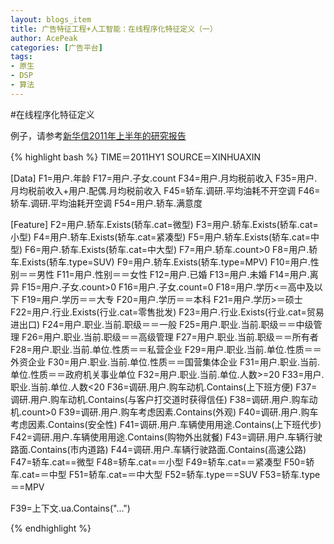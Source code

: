 ```yaml
---
layout: blogs_item
title: 广告特征工程+人工智能：在线程序化特征定义（一）
author: AcePeak
categories: [广告平台]
tags: 
- 原生
- DSP
- 算法
---
```

 
#在线程序化特征定义

例子，请参考[新华信2011年上半年的研究报告](http://wenku.baidu.com/link?url=G3GSS98khJorXesmyl1uWMq-EHJgFyngkn-w6xxZEshkwJ6unOqs-5QZa5JGek37Ye8N3UD4zGA5G7IkjJ6DmLGfvYR3rwNN2d86kt9K_B3)


{% highlight bash %}
TIME＝2011HY1
SOURCE＝XINHUAXIN

[Data]
F1=用户.年龄
F17=用户.子女.count
F34=用户.月均税前收入
F35=用户.月均税前收入+用户.配偶.月均税前收入
F45=轿车.调研.平均油耗不开空调
F46=轿车.调研.平均油耗开空调
F54=用户.轿车.满意度


[Feature]
F2=用户.轿车.Exists(轿车.cat=微型)
F3=用户.轿车.Exists(轿车.cat=小型)
F4=用户.轿车.Exists(轿车.cat=紧凑型)
F5=用户.轿车.Exists(轿车.cat=中型)
F6=用户.轿车.Exists(轿车.cat=中大型)
F7=用户.轿车.count>0
F8=用户.轿车.Exists(轿车.type=SUV)
F9=用户.轿车.Exists(轿车.type=MPV)
F10=用户.性别＝＝男性
F11=用户.性别＝＝女性
F12=用户.已婚
F13=用户.未婚
F14=用户.离异
F15=用户.子女.count>0
F16=用户.子女.count=0
F18=用户.学历<＝高中及以下
F19=用户.学历＝＝大专
F20=用户.学历＝＝本科
F21=用户.学历>＝硕士
F22=用户.行业.Exists(行业.cat=零售批发)
F23=用户.行业.Exists(行业.cat=贸易进出口)
F24=用户.职业.当前.职级＝＝一般
F25=用户.职业.当前.职级＝＝中级管理
F26=用户.职业.当前.职级＝＝高级管理
F27=用户.职业.当前.职级＝＝所有者
F28=用户.职业.当前.单位.性质＝＝私营企业
F29=用户.职业.当前.单位.性质＝＝外资企业
F30=用户.职业.当前.单位.性质＝＝国营集体企业
F31=用户.职业.当前.单位.性质＝＝政府机关事业单位
F32=用户.职业.当前.单位.人数>=20
F33=用户.职业.当前.单位.人数<20
F36=调研.用户.购车动机.Contains(上下班方便)
F37=调研.用户.购车动机.Contains(与客户打交道时获得信任)
F38=调研.用户.购车动机.count>0
F39=调研.用户.购车考虑因素.Contains(外观)
F40=调研.用户.购车考虑因素.Contains(安全性)
F41=调研.用户.车辆使用用途.Contains(上下班代步)
F42=调研.用户.车辆使用用途.Contains(购物外出就餐)
F43=调研.用户.车辆行驶路面.Contains(市内道路)
F44=调研.用户.车辆行驶路面.Contains(高速公路)
F47=轿车.cat==微型
F48=轿车.cat=＝小型
F49=轿车.cat=＝紧凑型
F50=轿车.cat=＝中型
F51=轿车.cat=＝中大型
F52=轿车.type＝=SUV
F53=轿车.type＝=MPV

F39=上下文.ua.Contains("...")

{% endhighlight %}


